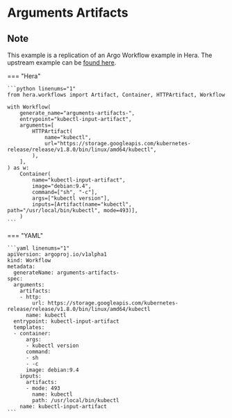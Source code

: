 # Arguments Artifacts

## Note

This example is a replication of an Argo Workflow example in Hera.
The upstream example can be [found here](https://github.com/argoproj/argo-workflows/blob/master/examples/arguments-artifacts.yaml).




=== "Hera"

    ```python linenums="1"
    from hera.workflows import Artifact, Container, HTTPArtifact, Workflow

    with Workflow(
        generate_name="arguments-artifacts-",
        entrypoint="kubectl-input-artifact",
        arguments=[
            HTTPArtifact(
                name="kubectl",
                url="https://storage.googleapis.com/kubernetes-release/release/v1.8.0/bin/linux/amd64/kubectl",
            ),
        ],
    ) as w:
        Container(
            name="kubectl-input-artifact",
            image="debian:9.4",
            command=["sh", "-c"],
            args=["kubectl version"],
            inputs=[Artifact(name="kubectl", path="/usr/local/bin/kubectl", mode=493)],
        )
    ```

=== "YAML"

    ```yaml linenums="1"
    apiVersion: argoproj.io/v1alpha1
    kind: Workflow
    metadata:
      generateName: arguments-artifacts-
    spec:
      arguments:
        artifacts:
        - http:
            url: https://storage.googleapis.com/kubernetes-release/release/v1.8.0/bin/linux/amd64/kubectl
          name: kubectl
      entrypoint: kubectl-input-artifact
      templates:
      - container:
          args:
          - kubectl version
          command:
          - sh
          - -c
          image: debian:9.4
        inputs:
          artifacts:
          - mode: 493
            name: kubectl
            path: /usr/local/bin/kubectl
        name: kubectl-input-artifact
    ```

